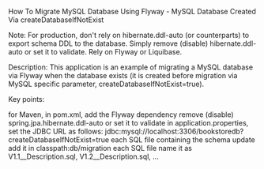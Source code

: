 How To Migrate MySQL Database Using Flyway - MySQL Database Created Via createDatabaseIfNotExist

Note: For production, don't rely on hibernate.ddl-auto (or counterparts) to export schema DDL to the database. Simply remove (disable) hibernate.ddl-auto or set it to validate. Rely on Flyway or Liquibase.

Description: This application is an example of migrating a MySQL database via Flyway when the database exists (it is created before migration via MySQL specific parameter, createDatabaseIfNotExist=true).

Key points:

for Maven, in pom.xml, add the Flyway dependency
remove (disable) spring.jpa.hibernate.ddl-auto or set it to validate
in application.properties, set the JDBC URL as follows: jdbc:mysql://localhost:3306/bookstoredb?createDatabaseIfNotExist=true
each SQL file containing the schema update add it in classpath:db/migration
each SQL file name it as V1.1__Description.sql, V1.2__Description.sql, ...
